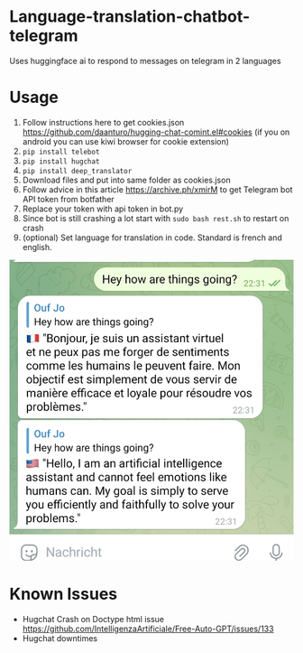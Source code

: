 # Language-translation-chatbot-telegram
Uses huggingface ai to respond to messages on telegram in 2 languages

# Usage

1. Follow instructions here to get cookies.json https://github.com/daanturo/hugging-chat-comint.el#cookies (if you on android you can use kiwi browser for cookie extension)
3. ```pip install telebot```
4. ```pip install hugchat```
5. ```pip install deep_translator```
6. Download files and put into same folder as cookies.json
7. Follow advice in this article https://archive.ph/xmirM to get Telegram bot API token from botfather
8. Replace your token with api token in bot.py
9. Since bot is still crashing a lot start with ```sudo bash rest.sh``` to restart on crash
10. (optional) Set language for translation in code. Standard is french and english.

![Screen](Screen.jpg)


# Known Issues

- Hugchat Crash on Doctype html issue https://github.com/IntelligenzaArtificiale/Free-Auto-GPT/issues/133
- Hugchat downtimes


